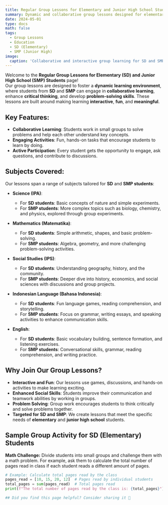 ```yaml
---
title: Regular Group Lessons for Elementary and Junior High School Students
summary: Dynamic and collaborative group lessons designed for elementary and junior high school students, fostering active participation and hands-on learning.
date: 2024-05-01
type: docs
math: false
tags:
  - Group Lessons
  - Education
  - SD (Elementary)
  - SMP (Junior High)
image:
  caption: 'Collaborative and interactive group learning for SD and SMP students'
---
```


Welcome to the **Regular Group Lessons for Elementary (SD) and Junior High School (SMP) Students** page!  
Our group lessons are designed to foster a **dynamic learning environment**, where students from **SD** and **SMP** can engage in **collaborative learning**, enhance **critical thinking**, and develop **problem-solving skills**. These lessons are built around making learning **interactive**, **fun**, and **meaningful**.

## Key Features:
- **Collaborative Learning**: Students work in small groups to solve problems and help each other understand key concepts.
- **Engaging Activities**: Fun, hands-on tasks that encourage students to learn by doing.
- **Active Participation**: Every student gets the opportunity to engage, ask questions, and contribute to discussions.

## Subjects Covered:
Our lessons span a range of subjects tailored for **SD** and **SMP students**:

- **Science (IPA)**:  
    - For **SD students**: Basic concepts of nature and simple experiments.  
    - For **SMP students**: More complex topics such as biology, chemistry, and physics, explored through group experiments.  

- **Mathematics (Matematika)**:  
    - For **SD students**: Simple arithmetic, shapes, and basic problem-solving.  
    - For **SMP students**: Algebra, geometry, and more challenging problem-solving activities.

- **Social Studies (IPS)**:  
    - For **SD students**: Understanding geography, history, and the community.  
    - For **SMP students**: Deeper dive into history, economics, and social sciences with discussions and group projects.

- **Indonesian Language (Bahasa Indonesia)**:  
    - For **SD students**: Fun language games, reading comprehension, and storytelling.  
    - For **SMP students**: Focus on grammar, writing essays, and speaking activities to enhance communication skills.

- **English**:  
    - For **SD students**: Basic vocabulary building, sentence formation, and listening exercises.  
    - For **SMP students**: Conversational skills, grammar, reading comprehension, and writing practice.

## Why Join Our Group Lessons?
- **Interactive and Fun**: Our lessons use games, discussions, and hands-on activities to make learning exciting.
- **Enhanced Social Skills**: Students improve their communication and teamwork abilities by working in groups.
- **Problem Solving**: Group work encourages students to think critically and solve problems together.
- **Targeted for SD and SMP**: We create lessons that meet the specific needs of **elementary** and **junior high school** students.

## Sample Group Activity for SD (Elementary) Students
**Math Challenge:** Divide students into small groups and challenge them with a math problem. For example, ask them to calculate the total number of pages read in class if each student reads a different amount of pages.

```python
# Example: Calculate total pages read by the class
pages_read = [10, 15, 20, 12]  # Pages read by individual students
total_pages = sum(pages_read)  # Total pages read
print(f"The total number of pages read by the class is: {total_pages}")

## Did you find this page helpful? Consider sharing it 🙌
